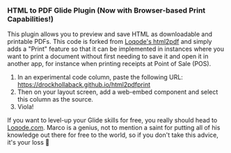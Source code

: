 ### HTML to PDF Glide Plugin (Now with Browser-based Print Capabilities!)

This plugin allows you to preview and save HTML as downloadable and printable PDFs. This code is forked from [Loqode's html2pdf](https://github.com/Loqode/html2pdf) and simply adds a "Print" feature so that it can be implemented in instances where you want to print a document without first needing to save it and open it in another app, for instance when printing receipts at Point of Sale (POS).

1. In an experimental code column, paste the following URL: https://drockhollaback.github.io/html2pdfprint
2. Then on your layout screen, add a web-embed component and select this column as the source.
3. Viola!

If you want to level-up your Glide skills for free, you really should head to [Loqode.com](https://loqode.com). Marco is a genius, not to mention a saint for putting all of his knowledge out there for free to the world, so if you don't take this advice, it's your loss  🚀
